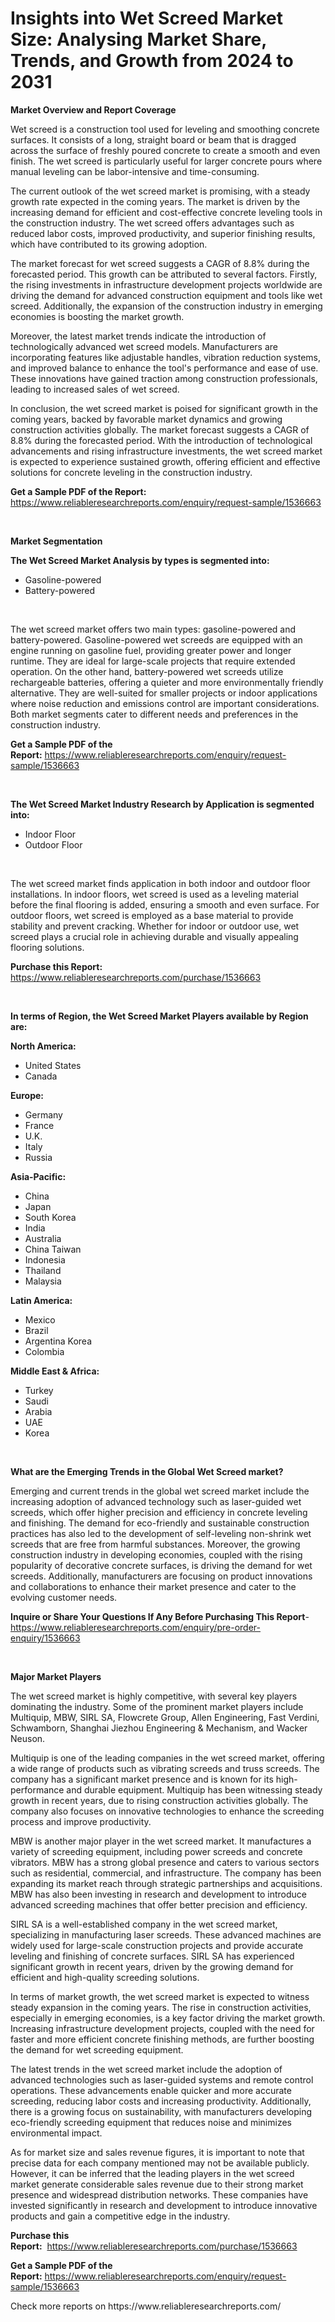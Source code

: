<p><h1>Insights into Wet Screed Market Size: Analysing Market Share, Trends, and Growth from 2024 to 2031</h1></p><p><strong>Market Overview and Report Coverage</strong></p>
<p><p>Wet screed is a construction tool used for leveling and smoothing concrete surfaces. It consists of a long, straight board or beam that is dragged across the surface of freshly poured concrete to create a smooth and even finish. The wet screed is particularly useful for larger concrete pours where manual leveling can be labor-intensive and time-consuming.</p><p>The current outlook of the wet screed market is promising, with a steady growth rate expected in the coming years. The market is driven by the increasing demand for efficient and cost-effective concrete leveling tools in the construction industry. The wet screed offers advantages such as reduced labor costs, improved productivity, and superior finishing results, which have contributed to its growing adoption.</p><p>The market forecast for wet screed suggests a CAGR of 8.8% during the forecasted period. This growth can be attributed to several factors. Firstly, the rising investments in infrastructure development projects worldwide are driving the demand for advanced construction equipment and tools like wet screed. Additionally, the expansion of the construction industry in emerging economies is boosting the market growth.</p><p>Moreover, the latest market trends indicate the introduction of technologically advanced wet screed models. Manufacturers are incorporating features like adjustable handles, vibration reduction systems, and improved balance to enhance the tool's performance and ease of use. These innovations have gained traction among construction professionals, leading to increased sales of wet screed.</p><p>In conclusion, the wet screed market is poised for significant growth in the coming years, backed by favorable market dynamics and growing construction activities globally. The market forecast suggests a CAGR of 8.8% during the forecasted period. With the introduction of technological advancements and rising infrastructure investments, the wet screed market is expected to experience sustained growth, offering efficient and effective solutions for concrete leveling in the construction industry.</p></p>
<p><strong>Get a Sample PDF of the Report:</strong> <a href="https://www.reliableresearchreports.com/enquiry/request-sample/1536663">https://www.reliableresearchreports.com/enquiry/request-sample/1536663</a></p>
<p>&nbsp;</p>
<p><strong>Market Segmentation</strong></p>
<p><strong>The Wet Screed Market Analysis by types is segmented into:</strong></p>
<p><ul><li>Gasoline-powered</li><li>Battery-powered</li></ul></p>
<p>&nbsp;</p>
<p><p>The wet screed market offers two main types: gasoline-powered and battery-powered. Gasoline-powered wet screeds are equipped with an engine running on gasoline fuel, providing greater power and longer runtime. They are ideal for large-scale projects that require extended operation. On the other hand, battery-powered wet screeds utilize rechargeable batteries, offering a quieter and more environmentally friendly alternative. They are well-suited for smaller projects or indoor applications where noise reduction and emissions control are important considerations. Both market segments cater to different needs and preferences in the construction industry.</p></p>
<p><strong>Get a Sample PDF of the Report:</strong>&nbsp;<a href="https://www.reliableresearchreports.com/enquiry/request-sample/1536663">https://www.reliableresearchreports.com/enquiry/request-sample/1536663</a></p>
<p>&nbsp;</p>
<p><strong>The Wet Screed Market Industry Research by Application is segmented into:</strong></p>
<p><ul><li>Indoor Floor</li><li>Outdoor Floor</li></ul></p>
<p>&nbsp;</p>
<p><p>The wet screed market finds application in both indoor and outdoor floor installations. In indoor floors, wet screed is used as a leveling material before the final flooring is added, ensuring a smooth and even surface. For outdoor floors, wet screed is employed as a base material to provide stability and prevent cracking. Whether for indoor or outdoor use, wet screed plays a crucial role in achieving durable and visually appealing flooring solutions.</p></p>
<p><strong>Purchase this Report:</strong>&nbsp; <a href="https://www.reliableresearchreports.com/purchase/1536663">https://www.reliableresearchreports.com/purchase/1536663</a></p>
<p>&nbsp;</p>
<p><strong>In terms of Region, the Wet Screed Market Players available by Region are:</strong></p>
<p>
    <p> <strong> North America: </strong>
        <ul>
            <li>United States</li>
            <li>Canada</li>
        </ul>
        </p> 
    <p> <strong> Europe: </strong>
        <ul>
            <li>Germany</li>
            <li>France</li>
            <li>U.K.</li>
            <li>Italy</li>
            <li>Russia</li>
        </ul>
        </p> 
    <p> <strong> Asia-Pacific: </strong>
        <ul>
            <li>China</li>
            <li>Japan</li>
            <li>South Korea</li>
            <li>India</li>
            <li>Australia</li>
            <li>China Taiwan</li>
            <li>Indonesia</li>
            <li>Thailand</li>
            <li>Malaysia</li>
        </ul>
        </p> 
    <p> <strong> Latin America: </strong>
        <ul>
            <li>Mexico</li>
            <li>Brazil</li>
            <li>Argentina Korea</li>
            <li>Colombia</li>
        </ul>
        </p> 
    <p> <strong> Middle East & Africa: </strong>
        <ul>
            <li>Turkey</li>
            <li>Saudi</li>
            <li>Arabia</li>
            <li>UAE</li>
            <li>Korea</li>
        </ul>
    </p>
    </p>
<p>&nbsp;</p>
<p><strong>What are the Emerging Trends in the Global Wet Screed market?</strong></p>
<p><p>Emerging and current trends in the global wet screed market include the increasing adoption of advanced technology such as laser-guided wet screeds, which offer higher precision and efficiency in concrete leveling and finishing. The demand for eco-friendly and sustainable construction practices has also led to the development of self-leveling non-shrink wet screeds that are free from harmful substances. Moreover, the growing construction industry in developing economies, coupled with the rising popularity of decorative concrete surfaces, is driving the demand for wet screeds. Additionally, manufacturers are focusing on product innovations and collaborations to enhance their market presence and cater to the evolving customer needs.</p></p>
<p><strong>Inquire or Share Your Questions If Any Before Purchasing This Report</strong>- <a href="https://www.reliableresearchreports.com/enquiry/pre-order-enquiry/1536663">https://www.reliableresearchreports.com/enquiry/pre-order-enquiry/1536663</a></p>
<p>&nbsp;</p>
<p><strong>Major Market Players</strong></p>
<p><p>The wet screed market is highly competitive, with several key players dominating the industry. Some of the prominent market players include Multiquip, MBW, SIRL SA, Flowcrete Group, Allen Engineering, Fast Verdini, Schwamborn, Shanghai Jiezhou Engineering & Mechanism, and Wacker Neuson.</p><p>Multiquip is one of the leading companies in the wet screed market, offering a wide range of products such as vibrating screeds and truss screeds. The company has a significant market presence and is known for its high-performance and durable equipment. Multiquip has been witnessing steady growth in recent years, due to rising construction activities globally. The company also focuses on innovative technologies to enhance the screeding process and improve productivity.</p><p>MBW is another major player in the wet screed market. It manufactures a variety of screeding equipment, including power screeds and concrete vibrators. MBW has a strong global presence and caters to various sectors such as residential, commercial, and infrastructure. The company has been expanding its market reach through strategic partnerships and acquisitions. MBW has also been investing in research and development to introduce advanced screeding machines that offer better precision and efficiency.</p><p>SIRL SA is a well-established company in the wet screed market, specializing in manufacturing laser screeds. These advanced machines are widely used for large-scale construction projects and provide accurate leveling and finishing of concrete surfaces. SIRL SA has experienced significant growth in recent years, driven by the growing demand for efficient and high-quality screeding solutions.</p><p>In terms of market growth, the wet screed market is expected to witness steady expansion in the coming years. The rise in construction activities, especially in emerging economies, is a key factor driving the market growth. Increasing infrastructure development projects, coupled with the need for faster and more efficient concrete finishing methods, are further boosting the demand for wet screeding equipment.</p><p>The latest trends in the wet screed market include the adoption of advanced technologies such as laser-guided systems and remote control operations. These advancements enable quicker and more accurate screeding, reducing labor costs and increasing productivity. Additionally, there is a growing focus on sustainability, with manufacturers developing eco-friendly screeding equipment that reduces noise and minimizes environmental impact.</p><p>As for market size and sales revenue figures, it is important to note that precise data for each company mentioned may not be available publicly. However, it can be inferred that the leading players in the wet screed market generate considerable sales revenue due to their strong market presence and widespread distribution networks. These companies have invested significantly in research and development to introduce innovative products and gain a competitive edge in the industry.</p></p>
<p><strong>Purchase this Report:</strong>&nbsp;&nbsp;<a href="https://www.reliableresearchreports.com/purchase/1536663">https://www.reliableresearchreports.com/purchase/1536663</a></p>
<p></p>
<p><strong>Get a Sample PDF of the Report:</strong>&nbsp;<a href="https://www.reliableresearchreports.com/enquiry/request-sample/1536663">https://www.reliableresearchreports.com/enquiry/request-sample/1536663</a></p>
<p>Check more reports on https://www.reliableresearchreports.com/</p>